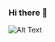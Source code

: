 ### Hi there 👋

![Alt Text]([URL_of_the_GIF](https://github.com/Litalhag/Litalhag/blob/main/Welcome%20to%20my%20github!.gif?raw=true))


<!--
**Litalhag/Litalhag** is a ✨ _special_ ✨ repository because its `README.md` (this file) appears on your GitHub profile.

Here are some ideas to get you started:

- 🔭 I’m currently working on ...
- 🌱 I’m currently learning ...
- 👯 I’m looking to collaborate on ...
- 🤔 I’m looking for help with ...
- 💬 Ask me about ...
- 📫 How to reach me: ...
- 😄 Pronouns: ...
- ⚡ Fun fact: ...
-->
